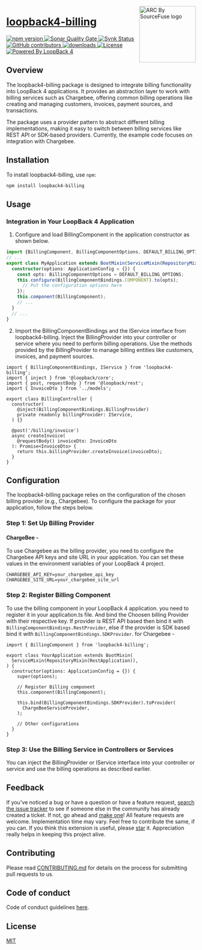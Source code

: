 <a href="https://sourcefuse.github.io/arc-docs/arc-api-docs" target="_blank"><img src="https://github.com/sourcefuse/loopback4-microservice-catalog/blob/master/docs/assets/logo-dark-bg.png?raw=true" alt="ARC By SourceFuse logo" title="ARC By SourceFuse" align="right" width="150" /></a>

# [loopback4-billing](https://github.com/sourcefuse/loopback4-billing)

<p align="left">
<a href="https://www.npmjs.com/package/loopback4-billing">
<img src="https://img.shields.io/npm/v/loopback4-billing.svg" alt="npm version" />
</a>
<a href="https://sonarcloud.io/summary/new_code?id=sourcefuse_loopback4-billing" target="_blank">
<img alt="Sonar Quality Gate" src="https://img.shields.io/sonar/quality_gate/sourcefuse_loopback4-billing?server=https%3A%2F%2Fsonarcloud.io">
</a>
<a href="https://app.snyk.io/org/ashishkaushik/reporting?context[page]=issues-detail&project_target=%255B%2522sourcefuse%252Floopback4-billing%2522%255D&project_origin=%255B%2522github%2522%255D&issue_status=%255B%2522Open%2522%255D&issue_by=Severity&table_issues_detail_cols=SCORE%257CCVE%257CCWE%257CPROJECT%257CEXPLOIT%2520MATURITY%257CINTRODUCED%257CSNYK%2520PRODUCT&v=1">
<img alt="Synk Status" src="https://img.shields.io/badge/SYNK_SECURITY-MONITORED-GREEN">
</a>
<a href="https://github.com/sourcefuse/loopback4-billing/graphs/contributors" target="_blank">
<img alt="GitHub contributors" src="https://img.shields.io/github/contributors/sourcefuse/loopback4-billing?">
</a>
<a href="https://www.npmjs.com/package/loopback4-billing" target="_blank">
<img alt="downloads" src="https://img.shields.io/npm/dw/loopback4-billing.svg">
</a>
<a href="https://github.com/sourcefuse/loopback4-billing/blob/master/LICENSE">
<img src="https://img.shields.io/github/license/sourcefuse/loopback4-billing.svg" alt="License" />
</a>
<a href="https://loopback.io/" target="_blank">
<img alt="Powered By LoopBack 4" src="https://img.shields.io/badge/Powered%20by-LoopBack 4-brightgreen" />
</a>
</p>

## Overview

The loopback4-billing package is designed to integrate billing functionality into LoopBack 4 applications. It provides an abstraction layer to work with billing services such as Chargebee, offering common billing operations like creating and managing customers, invoices, payment sources, and transactions.

The package uses a provider pattern to abstract different billing implementations, making it easy to switch between billing services like REST API or SDK-based providers. Currently, the example code focuses on integration with Chargebee.

## Installation

To install loopback4-billing, use `npm`:

```sh
npm install loopback4-billing
```

## Usage

### Integration in Your LoopBack 4 Application

1. Configure and load BillingComponent in the application constructor
   as shown below.

```ts
import {BillingComponent, BillingComponentOptions, DEFAULT_BILLING_OPTIONS} from 'billing';
// ...
export class MyApplication extends BootMixin(ServiceMixin(RepositoryMixin(RestApplication))) {
  constructor(options: ApplicationConfig = {}) {
    const opts: BillingComponentOptions = DEFAULT_BILLING_OPTIONS;
    this.configure(BillingComponentBindings.COMPONENT).to(opts);
      // Put the configuration options here
    });
    this.component(BillingComponent);
    // ...
  }
  // ...
}
```

2. Import the BillingComponentBindings and the IService interface from loopback4-billing. Inject the BillingProvider into your controller or service where you need to perform billing operations. Use the methods provided by the BillingProvider to manage billing entities like customers, invoices, and payment sources.

```
import { BillingComponentBindings, IService } from 'loopback4-billing';
import { inject } from '@loopback/core';
import { post, requestBody } from '@loopback/rest';
import { InvoiceDto } from '../models';

export class BillingController {
  constructor(
    @inject(BillingComponentBindings.BillingProvider)
    private readonly billingProvider: IService,
  ) {}

  @post('/billing/invoice')
  async createInvoice(
    @requestBody() invoiceDto: InvoiceDto
  ): Promise<InvoiceDto> {
    return this.billingProvider.createInvoice(invoiceDto);
  }
}

```

## Configuration

The loopback4-billing package relies on the configuration of the chosen billing provider (e.g., Chargebee). To configure the package for your application, follow the steps below.

### Step 1: Set Up Billing Provider

#### ChargeBee -

To use Chargebee as the billing provider, you need to configure the Chargebee API keys and site URL in your application. You can set these values in the environment variables of your LoopBack 4 project.

```
CHARGEBEE_API_KEY=your_chargebee_api_key
CHARGEBEE_SITE_URL=your_chargebee_site_url
```

### Step 2: Register Billing Component

To use the billing component in your LoopBack 4 application. you need to register it in your application.ts file. And bind the Choosen billing Provider with their respective key. If provider is REST API based then bind it with `BillingComponentBindings.RestProvider`, else if the provider is SDK based bind it with `BillingComponentBindings.SDKProvider`.
for Chargebee -

```
import { BillingComponent } from 'loopback4-billing';

export class YourApplication extends BootMixin(
  ServiceMixin(RepositoryMixin(RestApplication)),
) {
  constructor(options: ApplicationConfig = {}) {
    super(options);

    // Register Billing component
    this.component(BillingComponent);

    this.bind(BillingComponentBindings.SDKProvider).toProvider(
      ChargeBeeServiceProvider,
    );

    // Other configurations
  }
}
```

### Step 3: Use the Billing Service in Controllers or Services

You can inject the BillingProvider or IService interface into your controller or service and use the billing operations as described earlier.

## Feedback

If you've noticed a bug or have a question or have a feature request, [search the issue tracker](https://github.com/sourcefuse/loopback4-billing/issues) to see if someone else in the community has already created a ticket.
If not, go ahead and [make one](https://github.com/sourcefuse/loopback4-billing/issues/new/choose)!
All feature requests are welcome. Implementation time may vary. Feel free to contribute the same, if you can.
If you think this extension is useful, please [star](https://help.github.com/en/articles/about-stars) it. Appreciation really helps in keeping this project alive.

## Contributing

Please read [CONTRIBUTING.md](https://github.com/sourcefuse/loopback4-billing/blob/master/.github/CONTRIBUTING.md) for details on the process for submitting pull requests to us.

## Code of conduct

Code of conduct guidelines [here](https://github.com/sourcefuse/loopback4-billing/blob/master/.github/CODE_OF_CONDUCT.md).

## License

[MIT](https://github.com/sourcefuse/loopback4-billing/blob/master/LICENSE)
